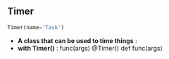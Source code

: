 ## Timer
```python
Timer(name='Task')
```

* **A class that can be used to time things** :  
* **with Timer()** :             func(args)        @Timer()        def func(args)    